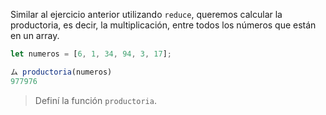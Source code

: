 Similar al ejercicio anterior utilizando `reduce`, queremos calcular la productoria, es decir, la multiplicación, entre todos los números que están en un array.

```js
let numeros = [6, 1, 34, 94, 3, 17];

ム productoria(numeros)
977976
```
> Definí la función `productoria`.